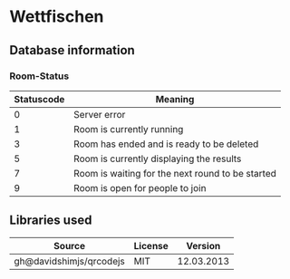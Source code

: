 # Wettfischen

## Database information
### Room-Status
Statuscode | Meaning
---|---
0 | Server error
1 | Room is currently running
3 | Room has ended and is ready to be deleted
5 | Room is currently displaying the results
7 | Room is waiting for the next round to be started
9 | Room is open for people to join

## Libraries used
Source | License | Version
---|---|---
gh@davidshimjs/qrcodejs | MIT | 12.03.2013 